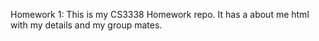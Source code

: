 Homework 1:
This is my CS3338 Homework repo. It has a about me html with my details and my group mates.